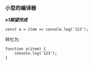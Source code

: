 ### 小型的编译器


***v1期望完成***
```
const a = item => console.log('123');
```
转化为:
```
function a(item) {
    console.log('123');
}
```
